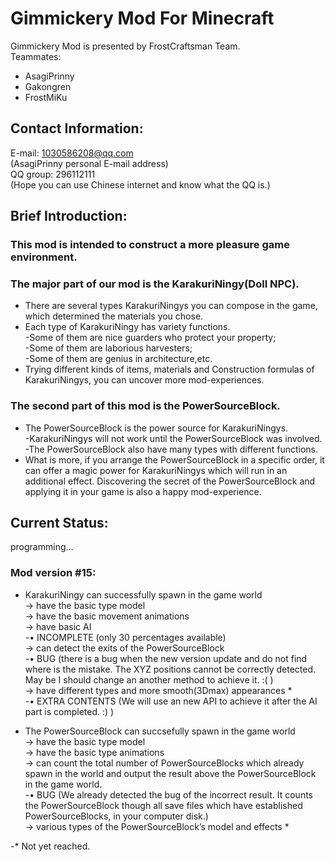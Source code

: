 Gimmickery Mod For Minecraft
============================
Gimmickery Mod is presented by FrostCraftsman Team.		
Teammates:
- AsagiPrinny
- Gakongren
- FrostMiKu

Contact Information:
-------------------- 

E-mail: 1030586208@qq.com		
        (AsagiPrinny personal E-mail address)	   
QQ group: 296112111		 
         (Hope you can use Chinese internet and know what the QQ is.)


Brief Introduction:
-------------------

### This mod is intended to construct a more pleasure game environment.

### The major part of our mod is the KarakuriNingy(Doll NPC).
- There are several types KarakuriNingys you can compose in the game, which determined the materials you chose.
- Each type of KarakuriNingy has variety functions.		 
 -Some of them are nice guarders who protect your property; 		
 -Some of them are laborious harvesters; 		
 -Some of them are genius in architecture,etc.		
- Trying different kinds of items, materials and Construction formulas of KarakuriNingys, you can uncover more mod-experiences.

### The second part of this mod is the PowerSourceBlock.
- The PowerSourceBlock is the power source for KarakuriNingys. 		
 -KarakuriNingys will not work until the PowerSourceBlock was involved.		 
 -The PowerSourceBlock also have many types with different functions.		
- What is more, if you arrange the PowerSourceBlock in a specific order, it can offer a magic power for KarakuriNingys which will run in an additional effect.
 Discovering the secret of the PowerSourceBlock and applying it in your game is also a happy mod-experience.

Current Status:
---------------
programming...

### Mod version #15:

- KarakuriNingy can successfully spawn in the game world		 
 → have the basic type model 		
 → have the basic movement animations		
 → have basic AI		 
 -• INCOMPLETE (only 30 percentages available)		
 → can detect the exits of the PowerSourceBlock		 
 -• BUG (there is a bug when the new version update and do not find where is the mistake. The XYZ positions cannot be correctly detected. May be I should change an another method to achieve it. :( )		 
 → have different types and more smooth(3Dmax) appearances *		
 -• EXTRA CONTENTS (We will use an new API to achieve it after the AI part is completed. :) )		

- The PowerSourceBlock can succsefully spawn in the game world		
 → have the basic type model		
 → have the basic type animations		
 → can count the total number of PowerSourceBlocks which already spawn in the world and output the result above the PowerSourceBlock in the game world.		
 -• BUG (We already detected the bug of the incorrect result. It counts the PowerSourceBlock though all save files which have established PowerSourceBlocks, in your computer disk.)		
 → various types of the PowerSourceBlock’s model and effects *		

-* Not yet reached.			
